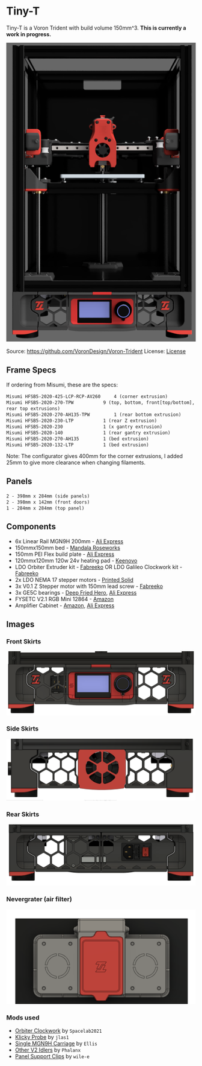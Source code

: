 # Tiny-T

Tiny-T is a Voron Trident with build volume 150mm^3. **This is currently a work in progress.**

<p align="center">
  <img src="images/image1.png">
</p>

Source: https://github.com/VoronDesign/Voron-Trident
License: [License](./LICENSE.txt)


## Frame Specs

If ordering from Misumi, these are the specs:

```
Misumi HFSB5-2020-425-LCP-RCP-AV260		4 (corner extrusion)
Misumi HFSB5-2020-270-TPW 			9 (top, bottom, front[top/bottom], rear top extrusions)
Misumi HFSB5-2020-270-AH135-TPW 		1 (rear bottom extrusion)
Misumi HFSB5-2020-230-LTP			1 (rear Z extrusion)
Misumi HFSB5-2020-230				1 (x gantry extrusion)
Misumi HFSB5-2020-140				1 (rear gantry extrusion)
Misumi HFSB5-2020-270-AH135			1 (bed extrusion)
Misumi HFSB5-2020-132-LTP			1 (bed extrusion)
```

Note: The configurator gives 400mm for the corner extrusions, I added 25mm to give more clearance when changing filaments.

## Panels

```
2 - 398mm x 284mm (side panels)
2 - 398mm x 142mm (front doors)
1 - 284mm x 284mm (top panel)
```

## Components

- 6x Linear Rail MGN9H 200mm - [Ali Express](https://www.aliexpress.com/item/32773296501.html?spm=a2g0s.9042311.0.0.6ea64c4dDtOd7b)
- 150mmx150mm bed - [Mandala Roseworks](https://www.mandalaroseworks.com/shop/tiny-t)
- 150mm PEI Flex build plate - [Ali Express](https://www.aliexpress.com/item/1005003157344482.html?spm=a2g0s.9042311.0.0.6ea64c4dDtOd7b)
- 120mmx120mm 120w 24v heating pad - [Keenovo](https://keenovo.store/collections/standard-keenovo-silicone-heaters/products/keenovo-square-silicone-heater-3d-printer-build-plate-heatbed-heating-pad?variant=38120586870970)
- LDO Orbiter Extruder kit - [Fabreeko](https://www.fabreeko.com/products/ldo-orbiter-extruder-1-75mm?_pos=1&_sid=68aa9064c&_ss=r) OR LDO Galileo Clockwork kit - [Fabreeko](https://www.fabreeko.com/products/ldo-galileo-clockwork-kit?_pos=1&_sid=3b0226477&_ss=r)
- 2x LDO NEMA 17 stepper motors - [Printed Solid](https://www.printedsolid.com/products/ldo-nema-17-motor-high-temp-180c-ldo-42sth40-2004mah)
- 3x V0.1 Z Stepper motor with 150mm lead screw - [Fabreeko](https://www.fabreeko.com/products/ldo-42sth25-1004cl200evrn-v0-1-z-motor?_pos=9&_sid=546ac732a&_ss=r)
- 3x GE5C bearings - [Deep Fried Hero](https://deepfriedhero.in/products/ge5c-spherical-bushing-plain-bearing?_pos=2&_psq=ge&_ss=e&_v=1.0), [Ali Express](https://www.aliexpress.com/item/1005001493222143.html?spm=a2g0s.9042311.0.0.6ea64c4dDtOd7b)
- FYSETC V2.1 RGB Mini 12864 - [Amazon](https://www.amazon.com/gp/product/B08R9ZH7S2/ref=ppx_yo_dt_b_search_asin_title?ie=UTF8&psc=1)
- Amplifier Cabinet - [Amazon](https://www.amazon.com/gp/product/B00JJ191Z6/ref=ppx_yo_dt_b_search_asin_title?ie=UTF8&psc=1), [Ali Express](https://www.aliexpress.com/item/1005001469045379.html?srcSns=sns_Copy&spreadType=socialShare&bizType=ProductDetail&social_params=20279310410&aff_fcid=7957777e535a4b3c9616ff98efcb0673-1634268662620-05601-_mseXbAP&tt=MG&aff_fsk=_mseXbAP&aff_platform=default&sk=_mseXbAP&aff_trace_key=7957777e535a4b3c9616ff98efcb0673-1634268662620-05601-_mseXbAP&shareId=20279310410&businessType=ProductDetail&platform=AE&terminal_id=d351e39f504144729ff9c69423c32558)


## Images

### Front Skirts

![image2](./images/image2.png)

### Side Skirts

![image3](./images/image3.png)

### Rear Skirts

![image4](./images/image4.png)

### Nevergrater (air filter)

![image5](./images/image5.png)


### Mods used

- [Orbiter Clockwork](https://github.com/VoronDesign/VoronUsers/tree/master/printer_mods/spacelab2021/Orbiter-Clockwork) by `Spacelab2021`
- [Klicky Probe](https://github.com/jlas1/Klicky-Probe) by `jlas1`
- [Single MGN9H Carriage](https://github.com/VoronDesign/VoronUsers/tree/master/printer_mods/Ellis/Single_MGN9H_Carriage) by `Ellis`
- [Other V2 Idlers](https://github.com/VoronDesign/VoronUsers/tree/master/printer_mods/Phalanx/Other-V2-Idlers) by `Phalanx`
- [Panel Support Clips](https://github.com/VoronDesign/VoronUsers/tree/master/printer_mods/wile-e1/Deck_Panel_Support_Clips) by `wile-e`